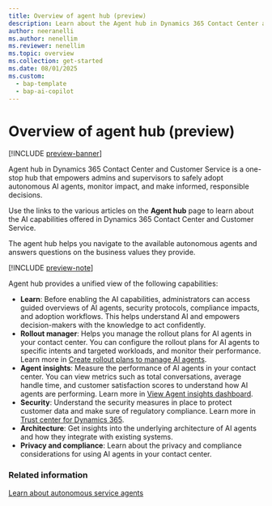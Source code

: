 ```yaml
---
title: Overview of agent hub (preview)
description: Learn about the Agent hub in Dynamics 365 Contact Center and how it helps you manage all your autonomous agents in one place.
author: neeranelli
ms.author: nenellim
ms.reviewer: nenellim
ms.topic: overview 
ms.collection: get-started 
ms.date: 08/01/2025
ms.custom: 
  - bap-template
  - bap-ai-copilot
---
```


# Overview of agent hub (preview)

[!INCLUDE [preview-banner](~/../shared-content/shared/preview-includes/preview-banner.md)]

Agent hub in Dynamics 365 Contact Center and Customer Service is a one-stop hub that empowers admins and supervisors to safely adopt autonomous AI agents, monitor impact, and make informed, responsible decisions.

Use the links to the various articles on the **Agent hub** page to learn about the AI capabilities offered in Dynamics 365 Contact Center and Customer Service.

The agent hub helps you navigate to the available autonomous agents and answers questions on the business values they provide.

[!INCLUDE [preview-note](~/../shared-content/shared/preview-includes/preview-note-d365.md)]

Agent hub provides a unified view of the following capabilities:

- **Learn**: Before enabling the AI capabilities, administrators can access guided overviews of AI agents, security protocols, compliance impacts, and adoption workflows. This helps understand AI and empowers decision-makers with the knowledge to act confidently.
- **Rollout manager**: Helps you manage the rollout plans for AI agents in your contact center. You can configure the rollout plans for AI agents to specific intents and targeted workloads, and monitor their performance. Learn more in [Create rollout plans to manage AI agents](create-rollout-plans.md).
- **Agent insights**: Measure the performance of AI agents in your contact center. You can view metrics such as total conversations, average handle time, and customer satisfaction scores to understand how AI agents are performing. Learn more in [View Agent insights dashboard](../use/agent-insights.md).
- **Security**: Understand the security measures in place to protect customer data and make sure of regulatory compliance. Learn more in [Trust center for Dynamics 365](trust-center.md).
- **Architecture**: Get insights into the underlying architecture of AI agents and how they integrate with existing systems.
- **Privacy and compliance**: Learn about the privacy and compliance considerations for using AI agents in your contact center.

### Related information

[Learn about autonomous service agents](autonomous-agents-overview.md)  


